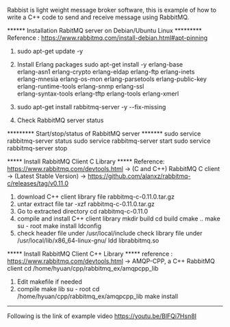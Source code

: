 Rabbist is light weight message broker software, this is example of how to write a C++ code to send and receive message using RabbitMQ.

****** Installation RabitMQ server on Debian/Ubuntu Linux *********
Reference : https://www.rabbitmq.com/install-debian.html#apt-pinning

1) sudo apt-get update -y

2) Install Erlang packages
sudo apt-get install -y erlang-base \
                        erlang-asn1 erlang-crypto erlang-eldap erlang-ftp erlang-inets \
                        erlang-mnesia erlang-os-mon erlang-parsetools erlang-public-key \
                        erlang-runtime-tools erlang-snmp erlang-ssl \
                        erlang-syntax-tools erlang-tftp erlang-tools erlang-xmerl

3) sudo apt-get install rabbitmq-server -y --fix-missing
4) Check RabbitMQ server status

********* Start/stop/status of RabbitMQ server *******
sudo service rabbitmq-server status
sudo service rabbitmq-server start
sudo service rabbitmq-server stop

***** Install RabbitMQ Client C Library *****
Reference:
https://www.rabbitmq.com/devtools.html
   -> (C and C++) RabbitMQ C client
   -> (Latest Stable Version)
   -> https://github.com/alanxz/rabbitmq-c/releases/tag/v0.11.0

1) download C++ client library file
   rabbitmq-c-0.11.0.tar.gz
2) untar extract file
   tar -xzf rabbitmq-c-0.11.0.tar.gz
3) Go to extracted directory
   cd rabbitmq-c-0.11.0
4) compile and install C++ client library
   mkdir build
   cd build
   cmake ..
   make
   su - root
   make install
   ldconfig
5) check header file under /usr/local/include
   check library file under /usr/local/lib/x86_64-linux-gnu/
   ldd librabbitmq.so

***** Install RabbitMQ Client C++ Library *****
reference :
https://www.rabbitmq.com/devtools.html
   -> AMQP-CPP, a C++ RabbitMQ client
cd /home/hyuan/cpp/rabbitmq_ex/amqpcpp_lib
1) Edit makefile if needed
2) compile
   make lib
   su - root
   cd /home/hyuan/cpp/rabbitmq_ex/amqpcpp_lib
   make install

******************
Following is the link of example video
https://youtu.be/BlFQi7Hsn8I
